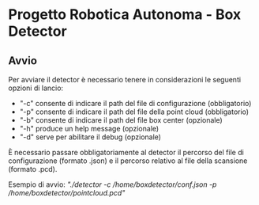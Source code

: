 # Progetto Robotica Autonoma - Box Detector
## Avvio
Per avviare il detector è necessario tenere in considerazioni le seguenti opzioni di lancio:
* "-c" consente di indicare il path del file di configurazione (obbligatorio)
* "-p" consente di indicare il path del file della point cloud (obbligatorio)
* "-b" consente di indicare il path del file box center (opzionale)
* "-h" produce un help message (opzionale)
* "-d" serve per abilitare il debug (opzionale)

È necessario passare obbligatoriamente al detector il percorso del file di configurazione (formato .json) e il percorso relativo al file della scansione (formato .pcd). 

Esempio di avvio: _"./detector -c /home/boxdetector/conf.json -p /home/boxdetector/pointcloud.pcd"_
